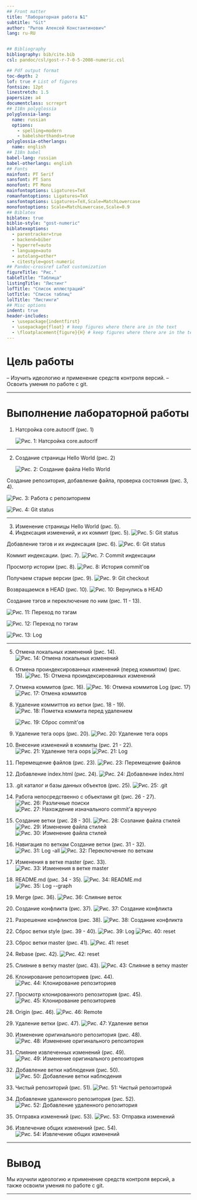 ```yaml
---
## Front matter
title: "Лабораторная работа №1"
subtitle: "Git"
author: "Рытов Алексей Константинович"
lang: ru-RU


## Bibliography
bibliography: bib/cite.bib
csl: pandoc/csl/gost-r-7-0-5-2008-numeric.csl

## Pdf output format
toc-depth: 2
lof: true # List of figures
fontsize: 12pt
linestretch: 1.5
papersize: a4
documentclass: scrreprt
## I18n polyglossia
polyglossia-lang:
  name: russian
  options:
	- spelling=modern
	- babelshorthands=true
polyglossia-otherlangs:
  name: english
## I18n babel
babel-lang: russian
babel-otherlangs: english
## Fonts
mainfont: PT Serif
sansfont: PT Sans
monofont: PT Mono
mainfontoptions: Ligatures=TeX
romanfontoptions: Ligatures=TeX
sansfontoptions: Ligatures=TeX,Scale=MatchLowercase
monofontoptions: Scale=MatchLowercase,Scale=0.9
## Biblatex
biblatex: true
biblio-style: "gost-numeric"
biblatexoptions:
  - parentracker=true
  - backend=biber
  - hyperref=auto
  - language=auto
  - autolang=other*
  - citestyle=gost-numeric
## Pandoc-crossref LaTeX customization
figureTitle: "Рис."
tableTitle: "Таблица"
listingTitle: "Листинг"
lofTitle: "Список иллюстраций"
lotTitle: "Список таблиц"
lolTitle: "Листинги"
## Misc options
indent: true
header-includes:
  - \usepackage{indentfirst}
  - \usepackage{float} # keep figures where there are in the text
  - \floatplacement{figure}{H} # keep figures where there are in the text
---
```


# **Цель работы**

– Изучить идеологию и применение средств контроля версий.
– Освоить умения по работе с git.

---

# Выполнение лабораторной работы

1. Натсройка core.autocrlf (рис. 1)</br>

    ![Рис. 1: Натсройка core.autocrlf](images/img_1.png)

---

2. Создание страницы Hello World (рис. 2)

    ![Рис. 2: Создание файла Hello World](images/img_2.png)

Создание репозитория, добавление файла, проверка состояния (рис. 3, 4).

   ![Рис. 3: Работа с репозиторием](images/img_3.png)

   ![Рис. 4: Git status](images/img_4.png)

---

3. Изменение страницы Hello World (рис. 5).
4. Индексация изменений, и их коммит (рис. 5).
![Рис. 5: Git status](images/img_5.png)

Добавление тэгов и их индексация (рис. 6).
    ![Рис. 6: Git status](images/img_6.png)

Коммит индексации. (рис. 7).
    ![Рис. 7: Commit индексации](images/img_7.png)

Просмотр истории (рис. 8).
    ![Рис. 8: История commit'ов](images/img_8.png)

Получаем старые версии (рис. 9).
    ![Рис. 9: Git checkout](images/img_9.png)

Возвращаемся в HEAD (рис. 10).
    ![Рис. 10: Вернулись в HEAD](images/img_10.png)

Создание тэгов и переключение по ним (рис. 11 - 13).

![Рис. 11: Переход по тэгам](images/img_11.png)

![Рис. 12: Переход по тэгам](images/img_12.png)

![Рис. 13: Log](images/img_13.png)

---

5. Отмена локальных изменений (рис. 14).
    ![Рис. 14: Отмена локальных изменений](images/img_14.png)

6. Отмена проиндексированных изменений (перед коммитом) (рис. 15).
    ![Рис. 15: Отмена проиндексированных изменений](images/img_15.png)

7. Отмена коммитов (рис. 16).
    ![Рис. 16: Отмена коммитов](images/img_16.png)
Log (рис. 17)
    ![Рис. 17: Отмена коммитов](images/img_17.png)

8. Удаление коммиттов из ветки (рис. 18 - 19).
   ![Рис. 18: Пометка коммита перед удалением](images/img_18.png)

   ![Рис. 19: Сброс commit'ов](images/img_19.png)

9. Удаление тега oops (рис. 20).
![Рис. 20: Удаление тега oops](images/img_20.png)

10. Внесение изменений в коммиты (рис. 21 - 22).
![Рис. 21: Удаление тега oops](images/img_21.png)
![Рис. 21: Log](images/img_22.png)

11. Перемещение файлов (рис. 23).
![Рис. 23: Перемещение файлов](images/img_23.png)
13. Добавление index.html (рис. 24).
![Рис. 24: Добавление index.html](images/img_24.png)

14. .git каталог и базы данных объектов (рис. 25).
![Рис. 25: .git](images/img_25.png)
15. Работа непосредственно с объектами git (рис. 26 - 27).
![Рис. 26: Различные поиски](images/img_26.png)
![Рис. 27: Нахождение изначального commit'a вручную](images/img_27.png)
16. Создание ветки (рис. 28 - 30).
![Рис. 28: Созлание файла стилей](images/img_28.png)
![Рис. 29: Изменение файла стилей](images/img_29.png)
![Рис. 30: Изменение файла стилей](images/img_30.png)
17. Навигация по веткам Создание ветки (рис. 31 - 32).
![Рис. 31: Log -all](images/img_31.png)
![Рис. 32: Переключение по веткам](images/img_32.png)
18. Изменения в ветке master (рис. 33).
    ![Рис. 33: Изменения в ветке master](images/img_33.png)
19. README.md (рис. 34 - 35).
    ![Рис. 34: README.md](images/img_34.png)
    ![Рис. 35: Log --graph](images/img_35.png)
20. Merge (рис. 36).
    ![Рис. 36: Слияние веток](images/img_36.png)
21. Создание конфликта (рис. 37).
    ![Рис. 37: Создание конфликта](images/img_37.png)
22. Разрешение конфликтов (рис. 38).
    ![Рис. 38: Создание конфликта](images/img_38.png)
23. Сброс ветки style (рис. 39 - 40).
    ![Рис. 39: Log](images/img_39.png)
    ![Рис. 40: reset](images/img_40.png)

24. Сброс ветки master (рис. 41).
    ![Рис. 41: reset](images/img_41.png)

25. Rebase (рис. 42).
![Рис. 42: reset](images/img_42.png)

26. Слияние в ветку master (рис. 43).
    ![Рис. 43: Слияние в ветку master](images/img_43.png)
27. Клонирование репозиториев (рис. 44).
![Рис. 44: Клонирование репозиториев](images/img_44.png)
28. Просмотр клонированного репозитория (рис. 45).
    ![Рис. 45: Клонирование репозиториев](images/img_45.png)
29. Origin (рис. 46).
    ![Рис. 46: Remote](images/img_46.png)
30. Удаление ветки (рис. 47).
    ![Рис. 47: Удаление ветки](images/img_47.png)
31. Изменение оригинального репозитория (рис. 48).
![Рис. 48: Изменение оригинального репозитория](images/img_48.png)
32. Слияние извлеченных изменений (рис. 49).
    ![Рис. 49: Изменение оригинального репозитория](images/img_49.png)

33. Добавление ветки наблюдения (рис. 50).
![Рис. 50: Добавление ветки наблюдения](images/img_50.png)
35. Чистый репозиторий (рис. 51).
![Рис. 51: Чистый репозиторий](images/img_51.png)
36. Добавление удаленного репозитория (рис. 52).
![Рис. 52: Добавление удаленного репозитория](images/img_52.png)
37. Отправка изменений (рис. 53).
![Рис. 53: Отправка изменений](images/img_53.png)
38. Извлечение общих изменений (рис. 54).
![Рис. 54: Извлечение общих изменений](images/img_54.png)

---

# Вывод

Мы изучили идеологию и применение средств контроля версий, а также освоили умения по работе с git.</br>

---
